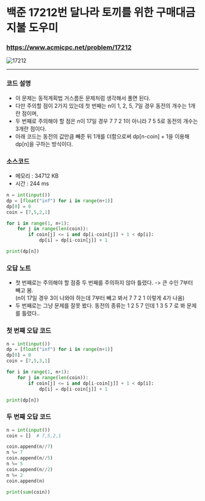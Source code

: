 백준 17212번 달나라 토끼를 위한 구매대금 지불 도우미 
=====================================================

### <https://www.acmicpc.net/problem/17212>
![17212](https://user-images.githubusercontent.com/83554018/150095175-65b7a075-89f3-439c-bc14-c9d906fc0626.png)

<hr>

### 코드 설명
+ 이 문제는 동적계획법 거스름돈 문제처럼 생각해서 풀면 된다.
+ 다만 주의할 점이 2가지 있는데 첫 번째는 n이 1, 2, 5, 7일 경우 동전의 개수는 1개란 점이며, 
+ 두 번째로 주의해야 할 점은 n이 17일 경우 7 7 2 1이 아니라 7 5 5로 동전의 개수는 3개란 점이다.
+ 아래 코드는 동전의 값만큼 빼준 뒤 1개를 더함으로써 dp[n-coin] + 1을 이용해 dp[n]을 구하는 방식이다.  

### 소스코드
+ 메모리 : 34712 KB
+ 시간 : 244 ms
```python
n = int(input())
dp = [float("inf") for i in range(n+1)]
dp[0] = 0
coin = [7,5,2,1]

for i in range(1, n+1):
    for j in range(len(coin)):
        if coin[j] <= i and dp[i-coin[j]] + 1 < dp[i]:
            dp[i] = dp[i-coin[j]] + 1

print(dp[n])
```

### 오답 노트
+ 첫 번째로는 주의해야 할 점중 두 번째를 주의하지 않아 틀렸다. -> 큰 수인 7부터 빼고 봄.
<br>(n이 17일 경우 3이 나와야 하는데 7부터 빼고 봐서 7 7 2 1 이렇게 4가 나옴)
+ 두 번째로는 그냥 문제를 잘못 봤다. 동전의 종류는 1 2 5 7 인데 1 3 5 7 로 봐 문제를 틀렸다.. 


###  첫 번째 오답 코드
```python
n = int(input())
dp = [float("inf") for i in range(n+1)]
dp[0] = 0
coin = [7,5,3,1]

for i in range(1, n+1):
    for j in range(len(coin)):
        if coin[j] <= i and dp[i-coin[j]] + 1 < dp[i]:
            dp[i] = dp[i-coin[j]] + 1

print(dp[n])
```


###  두 번째 오답 코드
```python
n = int(input())
coin = []  # 7,5,2,1

coin.append(n//7)
n %= 7
coin.append(n//5)
n %= 5
coin.append(n//2)
n %= 2
coin.append(n)

print(sum(coin))
```
